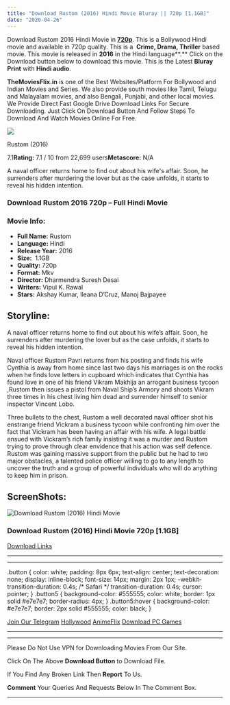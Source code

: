 ```yaml
---
title: "Download Rustom (2016) Hindi Movie Bluray || 720p [1.1GB]"
date: "2020-04-26"
---
```


Download Rustom 2016 Hindi Movie in [**720p**](https://1moviesflix.com/720p-movies/). This is a Bollywood Hindi movie and available in 720p quality. This is a  **Crime, Drama, Thriller** based movie. This movie is released in **2016** in the Hindi language**.** Click on the Download button below to download this movie. This is the Latest **Bluray Print** with **Hindi audio**.

**TheMoviesFlix.in** is one of the Best Websites/Platform For Bollywood and Indian Movies and Series. We also provide south movies like Tamil, Telugu and Malayalam movies, and also Bengali, Punjabi, and other local movies. We Provide Direct Fast Google Drive Download Links For Secure Downloading. Just Click On Download Button And Follow Steps To Download And Watch Movies Online For Free.

[![](https://m.media-amazon.com/images/M/MV5BNWFiMGZlMWUtYzBlNy00ZDlmLTg3YjYtNDBmOWQ4Y2ZjMjlkXkEyXkFqcGdeQXVyODE5NzE3OTE@._V1_SX300.jpg)](https://www.imdb.com/title/tt5165344/ "Rustom")

Rustom (2016)

7.1**Rating:** 7.1 / 10 from 22,699 users**Metascore:** N/A

A naval officer returns home to find out about his wife's affair. Soon, he surrenders after murdering the lover but as the case unfolds, it starts to reveal his hidden intention.

### Download Rustom 2016 720p – Full Hindi Movie

### Movie Info:

- **Full Name:** Rustom
- **Language:** Hindi
- **Release Year:** 2016
- **Size:**  1.1GB
- **Quality:** 720p
- **Format:** Mkv
- **Director:** Dharmendra Suresh Desai
- **Writers:** Vipul K. Rawal
- **Stars:** Akshay Kumar, Ileana D’Cruz, Manoj Bajpayee

## Storyline:

A naval officer returns home to find out about his wife’s affair. Soon, he surrenders after murdering the lover but as the case unfolds, it starts to reveal his hidden intention.

Naval officer Rustom Pavri returns from his posting and finds his wife Cynthia is away from home since last two days his marriages is on the rocks when he finds love letters in cupboard which indicates that Cynthia has found love in one of his friend Vikram Makhija an arrogant business tycoon ,Rustom then issues a pistol from Naval Ship’s Armory and shoots Vikram three times in his chest living him dead and surrender himself to senior inspector Vincent Lobo.

Three bullets to the chest, Rustom a well decorated naval officer shot his enstrange friend Vickram a business tycoon while confronting him over the fact that Vickram has been having an affair with his wife. A legal battle ensued with Vickram’s rich family insisting it was a murder and Rustom trying to prove through clear envidence that his action was self defence. Rustom was gaining massive support from the public but he had to two major obstacles, a talented police officer willing to go to any length to uncover the truth and a group of powerful individuals who will do anything to keep him in prison.

## ScreenShots:

![Download Rustom (2016) Hindi Movie](https://i.imgur.com/KQVStUi.jpg)

### Download Rustom (2016) Hindi Movie 720p \[1.1GB\]

[Download Links](https://1moviesflix.com?a270777880=ZndrcjRlNVZPZTVjc3dOZ2dzM2x1UTMvbjREb3p3Tms4NW14QVc2aWxJNkUrNHQrU0RCOEt6ZDRKVThLelkvVkgvNW54OVEzNU1WeTZ4R3AyY0YybCtQQkNCUTNPYUlTMVF6WmVjK2oxNnM9)

* * *

* * *

.button { color: white; padding: 8px 6px; text-align: center; text-decoration: none; display: inline-block; font-size: 14px; margin: 2px 1px; -webkit-transition-duration: 0.4s; /\* Safari \*/ transition-duration: 0.4s; cursor: pointer; } .button5 { background-color: #555555; color: white; border: 1px solid #e7e7e7; border-radius: 4px; } .button5:hover { background-color: #e7e7e7; border: 2px solid #555555; color: black; }

[Join Our Telegram](http://gdrivepro.xyz/join.php) [Hollywood](https://moviesverse.com/) [AnimeFlix](https://animeflix.in/) [Download PC Games](https://gamesflix.net/)  

* * *

* * *

  

Please Do Not Use VPN for Downloading Movies From Our Site.

Click On The Above **Download Button** to Download File.

If You Find Any Broken Link Then **Report** To Us.

**Comment** Your Queries And Requests Below In The Comment Box.

* * *
